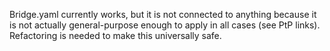 Bridge.yaml currently works, but it is not connected to anything because it is not actually general-purpose enough to apply in all cases (see PtP links). Refactoring is needed to make this universally safe.